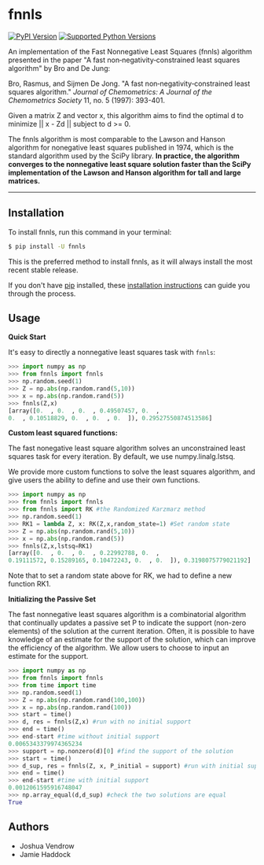 # fnnls

[![PyPI Version](https://img.shields.io/pypi/v/fnnls.svg)](https://pypi.org/project/fnnls/)
[![Supported Python Versions](https://img.shields.io/pypi/pyversions/fnnls.svg)](https://pypi.org/project/fnnls/)

An implementation of the Fast Nonnegative Least Squares (fnnls) algorithm presented in the paper "A fast non‐negativity‐constrained least squares algorithm" by Bro and De Jung:

Bro, Rasmus, and Sijmen De Jong. "A fast non‐negativity‐constrained least squares algorithm." _Journal of Chemometrics: A Journal of the Chemometrics Society_ 11, no. 5 (1997): 393-401.

Given a matrix Z and vector x, this algorithm aims to find the optimal d to minimize || x - Zd || subject to d >= 0.

The fnnls algorithm is most comparable to the Lawson and Hanson algorithm for nonegative least squares published in 1974, which is the standard algorithm used by the SciPy library. **In practice, the algorithm converges to the nonnegative least square solution faster than the SciPy implementation of the Lawson and Hanson algorithm for tall and large matrices.** 

---

## Installation

To install fnnls, run this command in your terminal:

```bash
$ pip install -U fnnls
```

This is the preferred method to install fnnls, as it will always install the most recent stable release.

If you don't have [pip](https://pip.pypa.io) installed, these [installation instructions](http://docs.python-guide.org/en/latest/starting/installation/) can guide
you through the process.

## Usage

**Quick Start**

It's easy to directly a nonnegative least squares task with `fnnls`: 
```python
>>> import numpy as np
>>> from fnnls import fnnls
>>> np.random.seed(1)
>>> Z = np.abs(np.random.rand(5,10)) 
>>> x = np.abs(np.random.rand(5))
>>> fnnls(Z,x)
[array([0.  , 0.  , 0.  , 0.49507457, 0.  ,
0.  , 0.10518829, 0.  , 0.  , 0.  ]), 0.29527550874513586]

```
**Custom least squared functions:**

The fast nonegative least square algorithm solves an unconstrained least squares task for every iteration. By default, we use numpy.linalg.lstsq. 

We provide more custom functions to solve the least squares algorithm, and give users the ability to define and use their own functions. 
```python
>>> import numpy as np
>>> from fnnls import fnnls
>>> from fnnls import RK #the Randomized Karzmarz method
>>> np.random.seed(1)
>>> RK1 = lambda Z, x: RK(Z,x,random_state=1) #Set random state
>>> Z = np.abs(np.random.rand(5,10)) 
>>> x = np.abs(np.random.rand(5))
>>> fnnls(Z,x,lstsq=RK1)
[array([0.  , 0.  , 0.  , 0.22992788, 0.  ,
0.19111572, 0.15289165, 0.10472243, 0.  , 0.  ]), 0.3198075779021192]
```
Note that to set a random state above for RK, we had to define a new function RK1.

**Initializing the Passive Set**

The fast nonnegative least squares algorithm is a combinatorial algorithm that continually updates a passive set P to indicate the support (non-zero elements) of the solution at the current iteration. Often, it is possible to have knowledge of an estimate for the support of the solution, which can improve the efficiency of the algorithm. We allow users to choose to input an estimate for the support.
```python
>>> import numpy as np
>>> from fnnls import fnnls
>>> from time import time
>>> np.random.seed(1)
>>> Z = np.abs(np.random.rand(100,100))
>>> x = np.abs(np.random.rand(100))
>>> start = time()
>>> d, res = fnnls(Z,x) #run with no initial support
>>> end = time()
>>> end-start #time without initial support
0.0065343379974365234
>>> support = np.nonzero(d)[0] #find the support of the solution
>>> start = time()
>>> d_sup, res = fnnls(Z, x, P_initial = support) #run with initial support
>>> end = time()
>>> end-start #time with initial support
0.0012061595916748047
>>> np.array_equal(d,d_sup) #check the two solutions are equal
True
```

## Authors
* Joshua Vendrow
* Jamie Haddock
